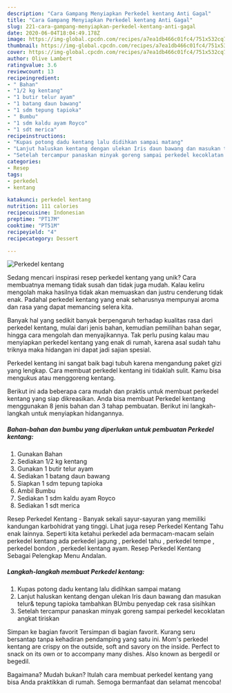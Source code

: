 ```yaml
---
description: "Cara Gampang Menyiapkan Perkedel kentang Anti Gagal"
title: "Cara Gampang Menyiapkan Perkedel kentang Anti Gagal"
slug: 221-cara-gampang-menyiapkan-perkedel-kentang-anti-gagal
date: 2020-06-04T18:04:49.178Z
image: https://img-global.cpcdn.com/recipes/a7ea1db466c01fc4/751x532cq70/perkedel-kentang-foto-resep-utama.jpg
thumbnail: https://img-global.cpcdn.com/recipes/a7ea1db466c01fc4/751x532cq70/perkedel-kentang-foto-resep-utama.jpg
cover: https://img-global.cpcdn.com/recipes/a7ea1db466c01fc4/751x532cq70/perkedel-kentang-foto-resep-utama.jpg
author: Olive Lambert
ratingvalue: 3.6
reviewcount: 13
recipeingredient:
- " Bahan"
- "1/2 kg kentang"
- "1 butir telur ayam"
- "1 batang daun bawang"
- "1 sdm tepung tapioka"
- " Bumbu"
- "1 sdm kaldu ayam Royco"
- "1 sdt merica"
recipeinstructions:
- "Kupas potong dadu kentang lalu didihkan sampai matang"
- "Lanjut haluskan kentang dengan ulekan Iris daun bawang dan masukan telur&amp; tepung tapioka tambahkan BUmbu penyedap cek rasa sisihkan"
- "Setelah tercampur panaskan minyak goreng sampai perkedel kecoklatan angkat tiriskan"
categories:
- Resep
tags:
- perkedel
- kentang

katakunci: perkedel kentang 
nutrition: 111 calories
recipecuisine: Indonesian
preptime: "PT17M"
cooktime: "PT51M"
recipeyield: "4"
recipecategory: Dessert

---
```



![Perkedel kentang](https://img-global.cpcdn.com/recipes/a7ea1db466c01fc4/751x532cq70/perkedel-kentang-foto-resep-utama.jpg)

Sedang mencari inspirasi resep perkedel kentang yang unik? Cara membuatnya memang tidak susah dan tidak juga mudah. Kalau keliru mengolah maka hasilnya tidak akan memuaskan dan justru cenderung tidak enak. Padahal perkedel kentang yang enak seharusnya mempunyai aroma dan rasa yang dapat memancing selera kita.

Banyak hal yang sedikit banyak berpengaruh terhadap kualitas rasa dari perkedel kentang, mulai dari jenis bahan, kemudian pemilihan bahan segar, hingga cara mengolah dan menyajikannya. Tak perlu pusing kalau mau menyiapkan perkedel kentang yang enak di rumah, karena asal sudah tahu triknya maka hidangan ini dapat jadi sajian spesial.

Perkedel kentang ini sangat baik bagi tubuh karena mengandung paket gizi yang lengkap. Cara membuat perkedel kentang ini tidaklah sulit. Kamu bisa mengukus atau menggoreng kentang.


Berikut ini ada beberapa cara mudah dan praktis untuk membuat perkedel kentang yang siap dikreasikan. Anda bisa membuat Perkedel kentang menggunakan 8 jenis bahan dan 3 tahap pembuatan. Berikut ini langkah-langkah untuk menyiapkan hidangannya.

<!--inarticleads1-->

##### Bahan-bahan dan bumbu yang diperlukan untuk pembuatan Perkedel kentang:

1. Gunakan  Bahan
1. Sediakan 1/2 kg kentang
1. Gunakan 1 butir telur ayam
1. Sediakan 1 batang daun bawang
1. Siapkan 1 sdm tepung tapioka
1. Ambil  Bumbu
1. Sediakan 1 sdm kaldu ayam Royco
1. Sediakan 1 sdt merica


Resep Perkedel Kentang - Banyak sekali sayur-sayuran yang memiliki kandungan karbohidrat yang tinggi. Lihat juga resep Perkedel Kentang Tahu enak lainnya. Seperti kita ketahui perkedel ada bermacam-macam selain perkedel kentang ada perkedel jagung , perkedel tahu , perkedel tempe , perkedel bondon , perkedel kentang ayam. Resep Perkedel Kentang Sebagai Pelengkap Menu Andalan. 

<!--inarticleads2-->

##### Langkah-langkah membuat Perkedel kentang:

1. Kupas potong dadu kentang lalu didihkan sampai matang
1. Lanjut haluskan kentang dengan ulekan Iris daun bawang dan masukan telur&amp; tepung tapioka tambahkan BUmbu penyedap cek rasa sisihkan
1. Setelah tercampur panaskan minyak goreng sampai perkedel kecoklatan angkat tiriskan


Simpan ke bagian favorit Tersimpan di bagian favorit. Kurang seru bersantap tanpa kehadiran pendamping yang satu ini. Mom&#39;s perkedel kentang are crispy on the outside, soft and savory on the inside. Perfect to snack on its own or to accompany many dishes. Also known as bergedil or begedil. 

Bagaimana? Mudah bukan? Itulah cara membuat perkedel kentang yang bisa Anda praktikkan di rumah. Semoga bermanfaat dan selamat mencoba!
